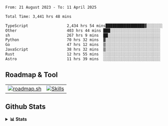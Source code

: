 <!--START_SECTION:waka-->

```txt
From: 21 August 2023 - To: 11 April 2025

Total Time: 3,441 hrs 48 mins

TypeScript                 2,434 hrs 54 mins█████████████████▓░░░░░░░   70.75 %
Other                      403 hrs 44 mins ███░░░░░░░░░░░░░░░░░░░░░░   11.73 %
sh                         267 hrs 9 mins  ██░░░░░░░░░░░░░░░░░░░░░░░   07.76 %
Python                     70 hrs 32 mins  ▓░░░░░░░░░░░░░░░░░░░░░░░░   02.05 %
Go                         47 hrs 12 mins  ▒░░░░░░░░░░░░░░░░░░░░░░░░   01.37 %
JavaScript                 38 hrs 32 mins  ▒░░░░░░░░░░░░░░░░░░░░░░░░   01.12 %
Rust                       12 hrs 55 mins  ░░░░░░░░░░░░░░░░░░░░░░░░░   00.38 %
Astro                      11 hrs 39 mins  ░░░░░░░░░░░░░░░░░░░░░░░░░   00.34 %
```

<!--END_SECTION:waka-->

## Roadmap & Tool
<table align="center">
  <tr>
    <td>
      <a href="https://roadmap.sh">
        <img src="https://roadmap.sh/card/tall/6505f3e78dfc79db2fff8e3e?variant=dark" alt="roadmap.sh" />
      </a>
    </td>
    <td>
      <a href="https://github.com/chaninlaw">
        <img src="https://skillicons.dev/icons?i=js,typescript,nodejs,nestjs,react,next,astro,html,css,tailwind,postgres,prisma,docker,git,rust,go&perline=7&theme=dark" alt="Skills" />
      </a>
    </td>
  </tr>
</table>

## Github Stats
<details close>
  <summary><b>📊 Stats</b></summary>
  <div align="center">
    
<picture>
  <source
    srcset="https://github-readme-stats.vercel.app/api?username=chaninlaw&show_icons=true&theme=dark"
    media="(prefers-color-scheme: dark)"
  />
  <source
    srcset="https://github-readme-stats.vercel.app/api?username=chaninlaw&show_icons=true"
    media="(prefers-color-scheme: light), (prefers-color-scheme: no-preference)"
  />
  <img src="https://github-readme-stats.vercel.app/api?username=chaninlaw&show_icons=true" />
</picture>
    
<picture>
  <source
    srcset="https://github-readme-stats.vercel.app/api/top-langs/?username=chaninlaw&layout=donut&theme=dark"
    media="(prefers-color-scheme: dark)"
  />
  <source
    srcset="https://github-readme-stats.vercel.app/api/top-langs/?username=chaninlaw&layout=donut"
    media="(prefers-color-scheme: light), (prefers-color-scheme: no-preference)"
  />
  <img src="https://github-readme-stats.vercel.app/api/top-langs/?username=chaninlaw&layout=donut" />
</picture>
    
  </div>
  
</details>

